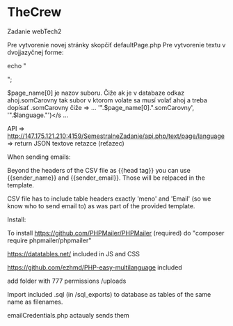 # TheCrew
Zadanie webTech2

Pre vytvorenie novej stránky skopčiť defaultPage.php
Pre vytvorenie textu v dvojjazyčnej forme:

echo "<div id='idText'><script>initText(document.getElementById('idText'),'".$page_name[0]."', '".$language."')</script></div>";

$page_name[0] je nazov suboru. Čiže ak je v databaze odkaz ahoj.somCarovny tak subor v ktorom volate sa musí volať ahoj a treba dopísať .somCarovny čiže => ... '".$page_name[0].".somCarovny', '".$language."')</s ...


API => http://147.175.121.210:4159/SemestralneZadanie/api.php/text/page/language => return JSON textove retazce (reťazec)

When sending emails:

Beyond the headers of the CSV file as {{head tag}} you can use {{sender_name}} and {{sender_email}}. Those will be relpaced in the template.

CSV file has to include table headers exactly 'meno' and 'Email' (so we know who to send email to) as was part of the provided template.

Install:

To install https://github.com/PHPMailer/PHPMailer (required) do "composer require phpmailer/phpmailer"

https://datatables.net/ included in JS and CSS

https://github.com/ezhmd/PHP-easy-multilanguage included

add folder with 777 permissions /uploads

Import included .sql (in /sql_exports) to database as tables of the same name as filenames.

emailCredentials.php actaualy sends them

